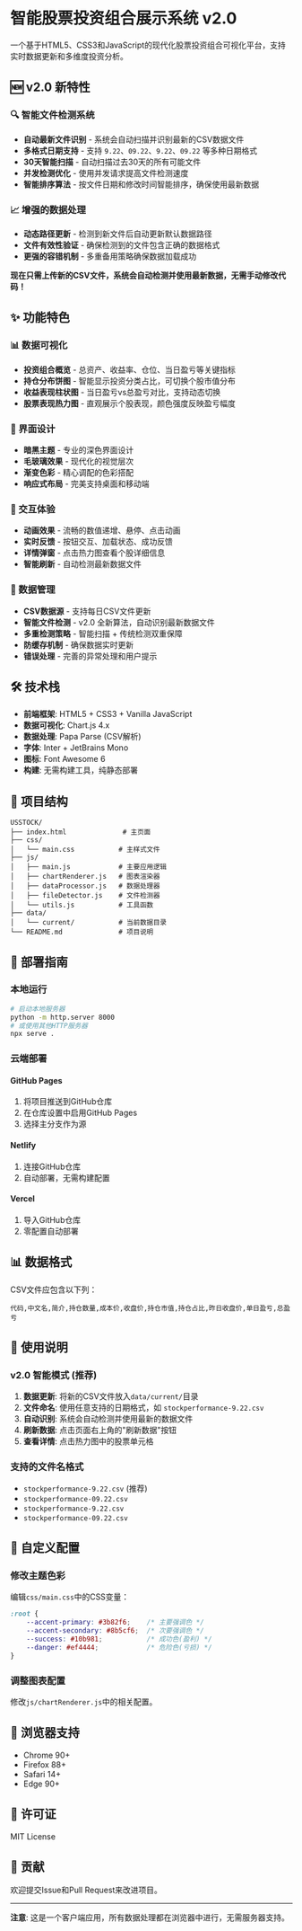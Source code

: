 # 智能股票投资组合展示系统 v2.0

一个基于HTML5、CSS3和JavaScript的现代化股票投资组合可视化平台，支持实时数据更新和多维度投资分析。

## 🆕 v2.0 新特性

### 🔍 智能文件检测系统
- **自动最新文件识别** - 系统会自动扫描并识别最新的CSV数据文件
- **多格式日期支持** - 支持 `9.22`、`09.22`、`9.22`、`09.22` 等多种日期格式
- **30天智能扫描** - 自动扫描过去30天的所有可能文件
- **并发检测优化** - 使用并发请求提高文件检测速度
- **智能排序算法** - 按文件日期和修改时间智能排序，确保使用最新数据

### 📈 增强的数据处理
- **动态路径更新** - 检测到新文件后自动更新默认数据路径
- **文件有效性验证** - 确保检测到的文件包含正确的数据格式
- **更强的容错机制** - 多重备用策略确保数据加载成功

**现在只需上传新的CSV文件，系统会自动检测并使用最新数据，无需手动修改代码！**

## ✨ 功能特色

### 📊 数据可视化
- **投资组合概览** - 总资产、收益率、仓位、当日盈亏等关键指标
- **持仓分布饼图** - 智能显示投资分类占比，可切换个股市值分布
- **收益表现柱状图** - 当日盈亏vs总盈亏对比，支持动态切换
- **股票表现热力图** - 直观展示个股表现，颜色强度反映盈亏幅度

### 🎨 界面设计
- **暗黑主题** - 专业的深色界面设计
- **毛玻璃效果** - 现代化的视觉层次
- **渐变色彩** - 精心调配的色彩搭配
- **响应式布局** - 完美支持桌面和移动端

### 🚀 交互体验
- **动画效果** - 流畅的数值递增、悬停、点击动画
- **实时反馈** - 按钮交互、加载状态、成功反馈
- **详情弹窗** - 点击热力图查看个股详细信息
- **智能刷新** - 自动检测最新数据文件

### 🔄 数据管理
- **CSV数据源** - 支持每日CSV文件更新
- **智能文件检测** - v2.0 全新算法，自动识别最新数据文件
- **多重检测策略** - 智能扫描 + 传统检测双重保障
- **防缓存机制** - 确保数据实时更新
- **错误处理** - 完善的异常处理和用户提示

## 🛠 技术栈

- **前端框架**: HTML5 + CSS3 + Vanilla JavaScript
- **数据可视化**: Chart.js 4.x
- **数据处理**: Papa Parse (CSV解析)
- **字体**: Inter + JetBrains Mono
- **图标**: Font Awesome 6
- **构建**: 无需构建工具，纯静态部署

## 📂 项目结构

```
USSTOCK/
├── index.html              # 主页面
├── css/
│   └── main.css           # 主样式文件
├── js/
│   ├── main.js            # 主要应用逻辑
│   ├── chartRenderer.js   # 图表渲染器
│   ├── dataProcessor.js   # 数据处理器
│   ├── fileDetector.js    # 文件检测器
│   └── utils.js           # 工具函数
├── data/
│   └── current/           # 当前数据目录
└── README.md              # 项目说明
```

## 🚀 部署指南

### 本地运行
```bash
# 启动本地服务器
python -m http.server 8000
# 或使用其他HTTP服务器
npx serve .
```

### 云端部署

#### GitHub Pages
1. 将项目推送到GitHub仓库
2. 在仓库设置中启用GitHub Pages
3. 选择主分支作为源

#### Netlify
1. 连接GitHub仓库
2. 自动部署，无需构建配置

#### Vercel
1. 导入GitHub仓库
2. 零配置自动部署

## 📊 数据格式

CSV文件应包含以下列：
```csv
代码,中文名,简介,持仓数量,成本价,收盘价,持仓市值,持仓占比,昨日收盘价,单日盈亏,总盈亏
```

## 🎯 使用说明

### v2.0 智能模式 (推荐)
1. **数据更新**: 将新的CSV文件放入`data/current/`目录
2. **文件命名**: 使用任意支持的日期格式，如 `stockperformance-9.22.csv`
3. **自动识别**: 系统会自动检测并使用最新的数据文件
4. **刷新数据**: 点击页面右上角的"刷新数据"按钮
5. **查看详情**: 点击热力图中的股票单元格

### 支持的文件名格式
- `stockperformance-9.22.csv` (推荐)
- `stockperformance-09.22.csv`
- `stockperformance-9.22.csv`
- `stockperformance-09.22.csv`

## 🔧 自定义配置

### 修改主题色彩
编辑`css/main.css`中的CSS变量：
```css
:root {
    --accent-primary: #3b82f6;    /* 主要强调色 */
    --accent-secondary: #8b5cf6;  /* 次要强调色 */
    --success: #10b981;           /* 成功色(盈利) */
    --danger: #ef4444;            /* 危险色(亏损) */
}
```

### 调整图表配置
修改`js/chartRenderer.js`中的相关配置。

## 📱 浏览器支持

- Chrome 90+
- Firefox 88+
- Safari 14+
- Edge 90+

## 📄 许可证

MIT License

## 🤝 贡献

欢迎提交Issue和Pull Request来改进项目。

---

**注意**: 这是一个客户端应用，所有数据处理都在浏览器中进行，无需服务器支持。